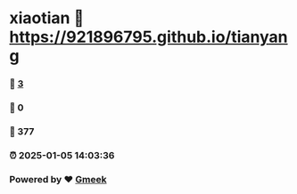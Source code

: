# xiaotian :link: https://921896795.github.io/tianyang 
### :page_facing_up: [3](https://921896795.github.io/tianyang/tag.html) 
### :speech_balloon: 0 
### :hibiscus: 377 
### :alarm_clock: 2025-01-05 14:03:36 
### Powered by :heart: [Gmeek](https://github.com/Meekdai/Gmeek)
